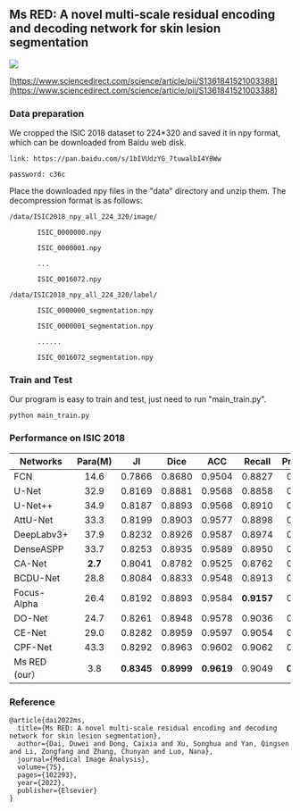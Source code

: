 ## Ms RED: A novel multi-scale residual encoding and decoding network for skin lesion segmentation  

![](https://github.com/duweidai/Ms-RED/blob/main/images/network.jpg)

[https://www.sciencedirect.com/science/article/pii/S1361841521003388](https://www.sciencedirect.com/science/article/pii/S1361841521003388)

### Data preparation

We cropped the ISIC 2018 dataset to 224*320 and saved it in npy format,  which can be downloaded from Baidu web disk. 

```
link: https://pan.baidu.com/s/1bIVUdzYG_7tuwalbI4Y8Ww

password: c36c
```

Place the downloaded npy files in the "data" directory and unzip them. The decompression format is as follows:

```
/data/ISIC2018_npy_all_224_320/image/

​		ISIC_0000000.npy

​		ISIC_0000001.npy

​		...

​		ISIC_0016072.npy

/data/ISIC2018_npy_all_224_320/label/

​		ISIC_0000000_segmentation.npy

​		ISIC_0000001_segmentation.npy

​		......

​		ISIC_0016072_segmentation.npy
```

### Train and Test

Our program is easy to train and test,  just need to run "main_train.py". 

```
python main_train.py
```

### Performance on ISIC 2018

| Networks      | Para(M) |     JI     |    Dice    |    ACC     |   Recall   | Precision  |
| ------------- | :-----: | :--------: | :--------: | :--------: | :--------: | :--------: |
| FCN           |  14.6   |   0.7866   |   0.8680   |   0.9504   |   0.8827   |   0.8784   |
| U-Net         |  32.9   |   0.8169   |   0.8881   |   0.9568   |   0.8858   |   0.9131   |
| U-Net++       |  34.9   |   0.8187   |   0.8893   |   0.9568   |   0.8910   |   0.9098   |
| AttU-Net      |  33.3   |   0.8199   |   0.8903   |   0.9577   |   0.8898   |   0.9126   |
| DeepLabv3+    |  37.9   |   0.8232   |   0.8926   |   0.9587   |   0.8974   |   0.9087   |
| DenseASPP     |  33.7   |   0.8253   |   0.8935   |   0.9589   |   0.8950   |   0.9138   |
| CA-Net        | **2.7** |   0.8041   |   0.8782   |   0.9525   |   0.8762   |   0.9072   |
| BCDU-Net      |  28.8   |   0.8084   |   0.8833   |   0.9548   |   0.8913   |   0.8968   |
| Focus-Alpha   |  26.4   |   0.8192   |   0.8893   |   0.9584   | **0.9157** |   0.8860   |
| DO-Net        |  24.7   |   0.8261   |   0.8948   |   0.9578   |   0.9036   |   0.9059   |
| CE-Net        |  29.0   |   0.8282   |   0.8959   |   0.9597   |   0.9054   |   0.9067   |
| CPF-Net       |  43.3   |   0.8292   |   0.8963   |   0.9602   |   0.9062   |   0.9071   |
| Ms RED (our） |   3.8   | **0.8345** | **0.8999** | **0.9619** |   0.9049   | **0.9147** |

### Reference

```
@article{dai2022ms,
  title={Ms RED: A novel multi-scale residual encoding and decoding network for skin lesion segmentation},
  author={Dai, Duwei and Dong, Caixia and Xu, Songhua and Yan, Qingsen and Li, Zongfang and Zhang, Chunyan and Luo, Nana},
  journal={Medical Image Analysis},
  volume={75},
  pages={102293},
  year={2022},
  publisher={Elsevier}
}
```

